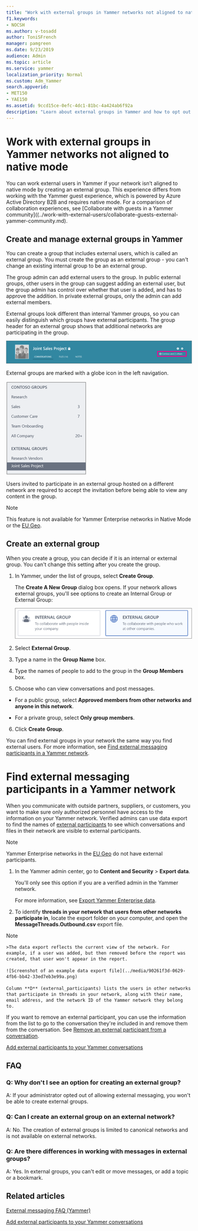 ```yaml
---
title: "Work with external groups in Yammer networks not aligned to native mode"
f1.keywords:
- NOCSH
ms.author: v-tosadd
author: ToniSFrench
manager: pamgreen
ms.date: 9/23/2019
audience: Admin
ms.topic: article
ms.service: yammer
localization_priority: Normal
ms.custom: Adm_Yammer
search.appverid: 
- MET150
- YAE150
ms.assetid: 9ccd15ce-0efc-4dc1-81bc-4a424ab6f92a
description: "Learn about external groups in Yammer and how to opt out if you don't want external groups."
---
```


# Work with external groups in Yammer networks not aligned to native mode

You can work external users in Yammer if your network isn’t aligned to native mode by creating an external group. This experience differs from working with the Yammer guest experience, which is powered by Azure Active Directory B2B and requires native mode. For a comparison of collaboration experiences, see [Collaborate with guests in a Yammer community]((../work-with-external-users/collaborate-guests-external-yammer-community.md).

## Create and manage external groups in Yammer

You can create a group that includes external users, which is called an external group. You must create the group as an external group - you can't change an existing internal group to be an external group.
  
The group admin can add external users to the group. In public external groups, other users in the group can suggest adding an external user, but the group admin has control over whether that user is added, and has to approve the addition. In private external groups, only the admin can add external members.
  
External groups look different than internal Yammer groups, so you can easily distinguish which groups have external participants. The group header for an external group shows that additional networks are participating in the group.
  
![Screenshot of a Yammer group header, with a globe icon that shows that it is an external group.](../media/99bb31d5-4557-4abe-bfc3-74d9d377ac69.png)
  
External groups are marked with a globe icon in the left navigation.
  
![Yammer navigation bar showing an External Groups section](../media/de2688e8-0ee9-485d-a7c3-cf0a15f623ef.png)
  
Users invited to participate in an external group hosted on a different network are required to accept the invitation before being able to view any content in the group.

>[!NOTE] 
>This feature is not available for Yammer Enterprise networks in Native Mode or the [EU Geo](../manage-security-and-compliance/data-residency.md).
  
## Create an external group

When you create a group, you can decide if it is an internal or external group. You can't change this setting after you create the group.
  
1. In Yammer, under the list of groups, select **Create Group**.
    
    The **Create A New Group** dialog box opens. If your network allows external groups, you'll see options to create an Internal Group or External Group: 
    
    ![Screenshot showing that you can choose to create an Internal or External group](../media/387fcf4f-79e9-427a-845b-54e00caf1a43.png)
  
2. Select **External Group**.
    
3. Type a name in the **Group Name** box. 
    
4. Type the names of people to add to the group in the **Group Members** box. 
    
5. Choose who can view conversations and post messages.
    
  - For a public group, select **Approved members from other networks and anyone in this network**.
    
  - For a private group, select **Only group members**.
    
6. Click **Create Group**.
    
You can find external groups in your network the same way you find external users. For more information, see [Find external messaging participants in a Yammer network](find-external-participants.md).

# Find external messaging participants in a Yammer network

When you communicate with outside partners, suppliers, or customers, you want to make sure only authorized personnel have access to the information on your Yammer network. Verified admins can use data export to find the names of [external participants](add-external-participants.md) to see which conversations and files in their network are visible to external participants.

>[!NOTE] 
>Yammer Enterprise networks in the [EU Geo](../manage-security-and-compliance/data-residency.md) do not have external participants.

1. In the Yammer admin center, go to **Content and Security** \> **Export data**.

    You'll only see this option if you are a verified admin in the Yammer network.

    For more information, see [Export Yammer Enterprise data](../manage-security-and-compliance/export-yammer-enterprise-data.md).

2. To identify **threads in your network that users from other networks participate in**, locate the export folder on your computer, and open the **MessageThreads.Outbound.csv** export file.

  >[!NOTE]
    >The data export reflects the current view of the network. For example, if a user was added, but then removed before the report was created, that user won't appear in the report.
  
    ![Screenshot of an example data export file](../media/90261f3d-0629-4fb6-bb42-33ed7eb3e99a.png)
  
    Column **D** (external_participants) lists the users in other networks that participate in threads in your network, along with their name, email address, and the network ID of the Yammer network they belong to.

If you want to remove an external participant, you can use the information from the list to go to the conversation they're included in and remove them from the conversation. See [Remove an external participant from a conversation](add-external-participants.md#RemoveExternal).

[Add external participants to your Yammer conversations](add-external-participants.md)
















  
## FAQ
<a name="OptOut"> </a>

### Q: Why don't I see an option for creating an external group?

A: If your administrator opted out of allowing external messaging, you won't be able to create external groups.
  
### Q: Can I create an external group on an external network?

A: No. The creation of external groups is limited to canonical networks and is not available on external networks.

### Q: Are there differences in working with messages in external groups?

A: Yes. In external groups, you can't edit or move messages, or add a topic or a bookmark. 
  
## Related articles

[External messaging FAQ (Yammer)](external-messaging-faq.md)

[Add external participants to your Yammer conversations](add-external-participants.md)

